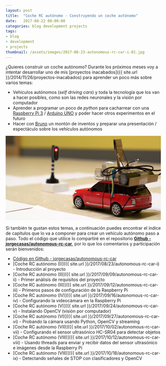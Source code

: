 ```yaml
---
layout: post
title:  "Coche RC autónomo - Construyendo un coche autónomo"
date:   2017-08-22 00:00:00
categories: blog development projects
tags:
- blog
- development
- projects
thumbnail: /assets/images/2017-08-23-autonomous-rc-car-i-01.jpg
---
```


¿Quieres construir un coche autónomo? Durante los próximos meses voy a intentar desarrollar uno de mis [proyectos inacabados]({{ site.url }}/2014/11/26/proyectos-inacabados) para aprender un poco más sobre varios temas:

* Vehículos autónomos (_self driving cars_) y toda la tecnología que los van a hacer posibles, como son las redes neuronales y la visión por computador
* Aprender a programar un poco de _python_ para cacharrear con una [Raspberry Pi 3](http://amzn.to/2wrSjYt) / [Arduino UNO](http://amzn.to/2yi9RLg) y poder hacer otros experimentos en el futuro
* Hacer con [Bruno](https://twitter.com/brunocasasabos) un montón de inventos y preparar una presentación / espectáculo sobre los vehículos autónomos

![Autonomous RC Car](/assets/images/2017-08-23-autonomous-rc-car-i-01.jpg)

Si también te gustan estos temas, a continuación puedes encontrar el índice de capítulos que lo va a componer para crear un vehículo autónomo paso a paso. Todo el código que utilice lo compartiré en el repositorio **[Github - jorgecasas/autonomous-rc-car](https://github.com/jorgecasas/autonomous-rc-car)**, por lo que los comentarios y participación serán bienvenidos:

* [Código en Github - jorgecasas/autonomous-rc-car](https://github.com/jorgecasas/autonomous-rc-car)
* [Coche RC autónomo (I)]({{ site.url }}/2017/08/23/autonomous-rc-car-i) - Introducción al proyecto
* [Coche RC autónomo (II)]({{ site.url }}/2017/09/09/autonomous-rc-car-ii) - Primer análisis de requisitos del proyecto
* [Coche RC autónomo (III)]({{ site.url }}/2017/09/12/autonomous-rc-car-iii) - Primeros pasos de configuración de la Raspberry Pi
* [Coche RC autónomo (IV)]({{ site.url }}/2017/09/16/autonomous-rc-car-iv) - Configurando la videocámara en la Raspberry Pi
* [Coche RC autónomo (V)]({{ site.url }}/2017/09/24/autonomous-rc-car-v) - Instalando OpenCV (visión por computador)
* [Coche RC autónomo (VI)]({{ site.url }}/2017/09/27/autonomous-rc-car-vi) - Probando la cámara usando Python, OpenCV y streaming
* [Coche RC autónomo (VII)]({{ site.url }}/2017/10/02/autonomous-rc-car-vii) - Configurando el sensor ultrasónico HC-SR04 para detectar objetos
* [Coche RC autónomo (VIII)]({{ site.url }}/2017/10/12/autonomous-rc-car-viii) - Usando threads para enviar y recibir datos del sensor ultrasónico e imágenes desde la Raspberry Pi
* [Coche RC autónomo (VIII)]({{ site.url }}/2017/10/18/autonomous-rc-car-ix) - Detectando señales de STOP con clasificadores y OpenCV

